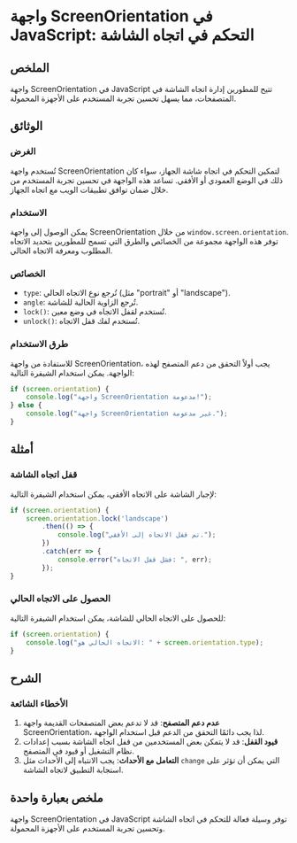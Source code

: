 <!--
Meta Description: # واجهة ScreenOrientation في JavaScript: التحكم في اتجاه الشاشة ## الملخص واجهة ScreenOrientation في JavaScript تتيح للمطورين إدارة اتجاه الشاشة في ال...
Meta Keywords: الاتجاه, واجهة, screenorientation, اتجاه, الشاشة
-->

# واجهة ScreenOrientation في JavaScript: التحكم في اتجاه الشاشة

## الملخص
واجهة ScreenOrientation في JavaScript تتيح للمطورين إدارة اتجاه الشاشة في المتصفحات، مما يسهل تحسين تجربة المستخدم على الأجهزة المحمولة.

## الوثائق
### الغرض
تُستخدم واجهة ScreenOrientation لتمكين التحكم في اتجاه شاشة الجهاز، سواء كان ذلك في الوضع العمودي أو الأفقي. تساعد هذه الواجهة في تحسين تجربة المستخدم من خلال ضمان توافق تطبيقات الويب مع اتجاه الجهاز.

### الاستخدام
يمكن الوصول إلى واجهة ScreenOrientation من خلال `window.screen.orientation`. توفر هذه الواجهة مجموعة من الخصائص والطرق التي تسمح للمطورين بتحديد الاتجاه المطلوب ومعرفة الاتجاه الحالي.

### الخصائص
- `type`: تُرجع نوع الاتجاه الحالي (مثل "portrait" أو "landscape").
- `angle`: تُرجع الزاوية الحالية للشاشة.
- `lock()`: تُستخدم لقفل الاتجاه في وضع معين.
- `unlock()`: تُستخدم لفك قفل الاتجاه.

### طرق الاستخدام
للاستفادة من واجهة ScreenOrientation، يجب أولاً التحقق من دعم المتصفح لهذه الواجهة. يمكن استخدام الشيفرة التالية:

```javascript
if (screen.orientation) {
    console.log("واجهة ScreenOrientation مدعومة!");
} else {
    console.log("واجهة ScreenOrientation غير مدعومة.");
}
```

## أمثلة
### قفل اتجاه الشاشة
لإجبار الشاشة على الاتجاه الأفقي، يمكن استخدام الشيفرة التالية:

```javascript
if (screen.orientation) {
    screen.orientation.lock('landscape')
        .then(() => {
            console.log("تم قفل الاتجاه إلى الأفقي.");
        })
        .catch(err => {
            console.error("فشل قفل الاتجاه: ", err);
        });
}
```

### الحصول على الاتجاه الحالي
للحصول على الاتجاه الحالي للشاشة، يمكن استخدام الشيفرة التالية:

```javascript
if (screen.orientation) {
    console.log("الاتجاه الحالي هو: " + screen.orientation.type);
}
```

## الشرح
### الأخطاء الشائعة
1. **عدم دعم المتصفح**: قد لا تدعم بعض المتصفحات القديمة واجهة ScreenOrientation، لذا يجب دائمًا التحقق من الدعم قبل استخدام الواجهة.
2. **قيود القفل**: قد لا يتمكن بعض المستخدمين من قفل اتجاه الشاشة بسبب إعدادات نظام التشغيل أو قيود في المتصفح.
3. **التعامل مع الأحداث**: يجب الانتباه إلى الأحداث مثل `change` التي يمكن أن تؤثر على استجابة التطبيق لاتجاه الشاشة.

## ملخص بعبارة واحدة
واجهة ScreenOrientation في JavaScript توفر وسيلة فعالة للتحكم في اتجاه الشاشة وتحسين تجربة المستخدم على الأجهزة المحمولة.